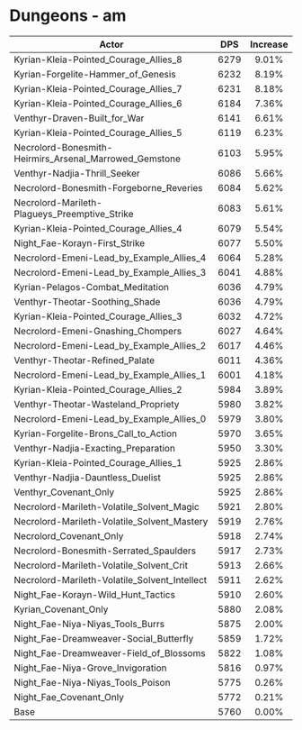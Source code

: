 # Dungeons - am
| Actor | DPS | Increase |
|---|:---:|:---:|
|Kyrian-Kleia-Pointed_Courage_Allies_8|6279|9.01%|
|Kyrian-Forgelite-Hammer_of_Genesis|6232|8.19%|
|Kyrian-Kleia-Pointed_Courage_Allies_7|6231|8.18%|
|Kyrian-Kleia-Pointed_Courage_Allies_6|6184|7.36%|
|Venthyr-Draven-Built_for_War|6141|6.61%|
|Kyrian-Kleia-Pointed_Courage_Allies_5|6119|6.23%|
|Necrolord-Bonesmith-Heirmirs_Arsenal_Marrowed_Gemstone|6103|5.95%|
|Venthyr-Nadjia-Thrill_Seeker|6086|5.66%|
|Necrolord-Bonesmith-Forgeborne_Reveries|6084|5.62%|
|Necrolord-Marileth-Plagueys_Preemptive_Strike|6083|5.61%|
|Kyrian-Kleia-Pointed_Courage_Allies_4|6079|5.54%|
|Night_Fae-Korayn-First_Strike|6077|5.50%|
|Necrolord-Emeni-Lead_by_Example_Allies_4|6064|5.28%|
|Necrolord-Emeni-Lead_by_Example_Allies_3|6041|4.88%|
|Kyrian-Pelagos-Combat_Meditation|6036|4.79%|
|Venthyr-Theotar-Soothing_Shade|6036|4.79%|
|Kyrian-Kleia-Pointed_Courage_Allies_3|6032|4.72%|
|Necrolord-Emeni-Gnashing_Chompers|6027|4.64%|
|Necrolord-Emeni-Lead_by_Example_Allies_2|6017|4.46%|
|Venthyr-Theotar-Refined_Palate|6011|4.36%|
|Necrolord-Emeni-Lead_by_Example_Allies_1|6001|4.18%|
|Kyrian-Kleia-Pointed_Courage_Allies_2|5984|3.89%|
|Venthyr-Theotar-Wasteland_Propriety|5980|3.82%|
|Necrolord-Emeni-Lead_by_Example_Allies_0|5979|3.80%|
|Kyrian-Forgelite-Brons_Call_to_Action|5970|3.65%|
|Venthyr-Nadjia-Exacting_Preparation|5950|3.30%|
|Kyrian-Kleia-Pointed_Courage_Allies_1|5925|2.86%|
|Venthyr-Nadjia-Dauntless_Duelist|5925|2.86%|
|Venthyr_Covenant_Only|5925|2.86%|
|Necrolord-Marileth-Volatile_Solvent_Magic|5921|2.80%|
|Necrolord-Marileth-Volatile_Solvent_Mastery|5919|2.76%|
|Necrolord_Covenant_Only|5918|2.74%|
|Necrolord-Bonesmith-Serrated_Spaulders|5917|2.73%|
|Necrolord-Marileth-Volatile_Solvent_Crit|5913|2.66%|
|Necrolord-Marileth-Volatile_Solvent_Intellect|5911|2.62%|
|Night_Fae-Korayn-Wild_Hunt_Tactics|5910|2.60%|
|Kyrian_Covenant_Only|5880|2.08%|
|Night_Fae-Niya-Niyas_Tools_Burrs|5875|2.00%|
|Night_Fae-Dreamweaver-Social_Butterfly|5859|1.72%|
|Night_Fae-Dreamweaver-Field_of_Blossoms|5822|1.08%|
|Night_Fae-Niya-Grove_Invigoration|5816|0.97%|
|Night_Fae-Niya-Niyas_Tools_Poison|5775|0.26%|
|Night_Fae_Covenant_Only|5772|0.21%|
|Base|5760|0.00%|

